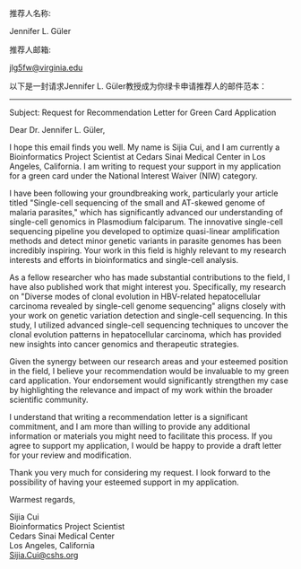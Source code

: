 
推荐人名称:


Jennifer L. Güler


推荐人邮箱:

jlg5fw@virginia.edu


以下是一封请求Jennifer L. Güler教授成为你绿卡申请推荐人的邮件范本：

---

Subject: Request for Recommendation Letter for Green Card Application

Dear Dr. Jennifer L. Güler,

I hope this email finds you well. My name is Sijia Cui, and I am currently a Bioinformatics Project Scientist at Cedars Sinai Medical Center in Los Angeles, California. I am writing to request your support in my application for a green card under the National Interest Waiver (NIW) category.

I have been following your groundbreaking work, particularly your article titled "Single-cell sequencing of the small and AT-skewed genome of malaria parasites," which has significantly advanced our understanding of single-cell genomics in Plasmodium falciparum. The innovative single-cell sequencing pipeline you developed to optimize quasi-linear amplification methods and detect minor genetic variants in parasite genomes has been incredibly inspiring. Your work in this field is highly relevant to my research interests and efforts in bioinformatics and single-cell analysis.

As a fellow researcher who has made substantial contributions to the field, I have also published work that might interest you. Specifically, my research on "Diverse modes of clonal evolution in HBV-related hepatocellular carcinoma revealed by single-cell genome sequencing" aligns closely with your work on genetic variation detection and single-cell sequencing. In this study, I utilized advanced single-cell sequencing techniques to uncover the clonal evolution patterns in hepatocellular carcinoma, which has provided new insights into cancer genomics and therapeutic strategies.

Given the synergy between our research areas and your esteemed position in the field, I believe your recommendation would be invaluable to my green card application. Your endorsement would significantly strengthen my case by highlighting the relevance and impact of my work within the broader scientific community.

I understand that writing a recommendation letter is a significant commitment, and I am more than willing to provide any additional information or materials you might need to facilitate this process. If you agree to support my application, I would be happy to provide a draft letter for your review and modification.

Thank you very much for considering my request. I look forward to the possibility of having your esteemed support in my application.

Warmest regards,

Sijia Cui  
Bioinformatics Project Scientist  
Cedars Sinai Medical Center  
Los Angeles, California  
Sijia.Cui@cshs.org

